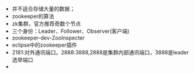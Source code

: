- 并不适合存储大量的数据；
- zookeeper的算法
- zk集群，官方推荐奇数个节点
- 三个身份：Leader、Follower、Observer(客户端)
- zookeeper-dev-ZooInspecter
- eclipse中的zookeeper插件
- 2181:对外通讯端口。2888:3888,2888是集群内部通讯端口，3888是leader选举端口
- ​

